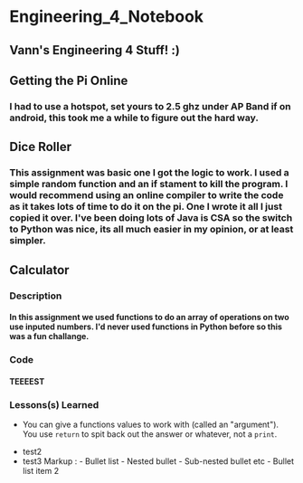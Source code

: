 # Engineering_4_Notebook
## Vann's Engineering 4 Stuff! :)
## Getting the Pi Online
### I had to use a hotspot, set yours to 2.5 ghz under AP Band if on android, this took me a while to figure out the hard way.
## Dice Roller
### This assignment was basic one I got the logic to work. I used a simple random function and an if stament to kill the program. I would recommend using an online compiler to write the code as it takes lots of time to do it on the pi. One I wrote it all I just copied it over. I've been doing lots of Java is CSA so the switch to Python was nice, its all much easier in my opinion, or at least simpler. 
## Calculator
### Description
#### In this assignment we used functions to do an array of operations on two use inputed numbers. I'd never used functions in Python before so this was a fun challange. 
### Code
#### TEEEEST
### Lessons(s) Learned

- You can give a functions values to work with (called an "argument"). You use `return` to spit back out the answer or whatever, not a `print`.
* test2
* test3
 Markup : - Bullet list
              - Nested bullet
                  - Sub-nested bullet etc
          - Bullet list item 2 
